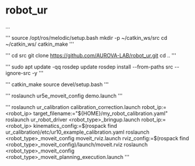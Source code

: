 # robot_ur

...

'''
source /opt/ros/melodic/setup.bash
mkdir -p ~/catkin_ws/src
cd ~/catkin_ws/
catkin_make
'''

'''
cd src
git clone https://github.com/AUROVA-LAB/robot_ur.git
cd ..
'''

'''
sudo apt update -qq
rosdep update
rosdep install --from-paths src --ignore-src -y
'''

'''
catkin_make
source devel/setup.bash
'''

'''
roslaunch ur5e_moveit_config demo.launch
'''

'''
roslaunch ur_calibration calibration_correction.launch robot_ip:=<robot_ip> target_filename:="${HOME}/my_robot_calibration.yaml"
roslaunch ur_robot_driver <robot_type>_bringup.launch robot_ip:=<robot_ip> kinematics_config:=$(rospack find ur_calibration)/etc/ur10_example_calibration.yaml
roslaunch <robot_type>_moveit_config moveit_rviz.launch rviz_config:=$(rospack find <robot_type>_moveit_config)/launch/moveit.rviz
roslaunch <robot_type>_moveit_config <robot_type>_moveit_planning_execution.launch
'''
